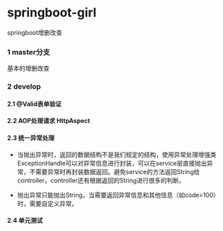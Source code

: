 # springboot-girl
springboot增删改查

### 1 master分支
基本的增删改查

### 2 develop
#### 2.1 @Valid表单验证
#### 2.2 AOP处理请求 HttpAspect
#### 2.3 统一异常处理  
- 当抛出异常时，返回的数据结构不是我们规定的结构，使用异常处理增强类ExceptionHandle可以对异常信息进行封装，可以在service层直接抛出异常，不需要异常时再封装数据返回。避免service的方法返回String给controller，controller还有根据返回的String进行很多的判断。

- 抛出异常只能抛出String，当需要返回异常信息和其他信息（如code=100）时，需要自定义异常。

#### 2.4 单元测试
